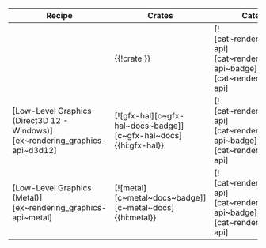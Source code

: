| Recipe | Crates | Categories |
|--------|--------|------------|
| | {{!crate }} | [![cat~rendering::graphics-api][cat~rendering::graphics-api~badge]][cat~rendering::graphics-api] |
| [Low-Level Graphics (Direct3D 12 - Windows)][ex~rendering_graphics-api~d3d12] | [![gfx-hal][c~gfx-hal~docs~badge]][c~gfx-hal~docs]{{hi:gfx-hal}} | [![cat~rendering::graphics-api][cat~rendering::graphics-api~badge]][cat~rendering::graphics-api] |
| [Low-Level Graphics (Metal)][ex~rendering_graphics-api~metal] | [![metal][c~metal~docs~badge]][c~metal~docs]{{hi:metal}} | [![cat~rendering::graphics-api][cat~rendering::graphics-api~badge]][cat~rendering::graphics-api] |
